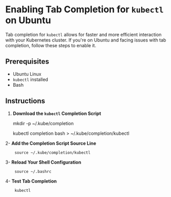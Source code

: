# Enabling Tab Completion for `kubectl` on Ubuntu

Tab completion for `kubectl` allows for faster and more efficient interaction with your Kubernetes cluster. If you're on Ubuntu and facing issues with tab completion, follow these steps to enable it.

## Prerequisites

- Ubuntu Linux
- `kubectl` installed
- Bash 

## Instructions

1. **Download the `kubectl` Completion Script**
   
      mkdir -p ~/.kube/completion
      
      kubectl completion bash > ~/.kube/completion/kubectl

2- **Add the Completion Script Source Line**
   
        source ~/.kube/completion/kubectl
   
3- **Reload Your Shell Configuration**
   
        source ~/.bashrc
   
4- **Test Tab Completion**
   
        kubectl
